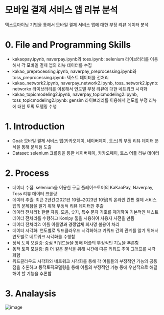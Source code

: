 # 모바일 결제 서비스 앱 리뷰 분석
텍스트마이닝 기법을 통해서 모바일 결제 서비스 앱에 대한 부정 리뷰 데이터 분석
# 0. File and Programming Skills
- kakaopay.ipynb, naverpay.ipynb와 toss.ipynb: selenium 라이브러리를 이용해서 각 모바일 결제 앱의 리뷰 데이터를 수집
- kakao_preprocessing.ipynb, naverpay_preprocessing.ipynb와 toss_preprocessing.ipynb: 텍스트 데이터를 전처리
- kakao_network2.ipynb, naverpay_network2.ipynb, toss_network2.ipynb: networkx 라이브러리를 이용해서 연도별 부정 리뷰에 대한 네트워크 시각화
- kakao_topicmodeling2.ipynb, naverpay_topicmodeling2.ipynb, toss_topicmodeling2.ipynb: gensim 라이브러리를 이용해서 연도별 부정 리뷰에 대한 토픽 모델링 수행

# 1. Introduction
- Goal: 모바일 결제 서비스 앱(카카오페이, 네이버페이, 토스)의 부정 리뷰 데이터 분석을 통해 문제점 도출
- Dataset: selenium 크롤링을 통한 네이버페이, 카카오페이, 토스 어플 리뷰 데이터

# 2. Process
- 데이터 수집: selenium을 이용한 구글 플레이스토어의 KaKaoPay, Naverpay, Toss 리뷰 데이터 크롤링
- 데이터 추출: 최근 2년간(2021년 10월~2023년 10월)의 온라인 간편 결제 서비스 앱의 문제점을 알기 위해 부정적 리뷰 데이터만 추출
- 데이터 전처리1: 한글 자음, 모음, 숫자, 특수 문자 기호를 제거하여 기본적인 텍스트 데이터 전처리를 수행하고 Konlpy 툴을 시용하여 사용자 사전을 만듬
- 데이터 전처리2: 어플 이름명과 경쟁업체 회사명 불용어 처리
- 데이터 시각화: 연도별로 워드클라우드 시각화하고 키워드 간의 관계를 알기 위해서 연도별로 네트워크 시각화를 수행함
- 정적 토픽 모델링: 중심 키워드들을 통해 어플의 부정적인 기능을 추론함
- 동적 토픽 모델링: 좀 더 깊은 분석을 위해 시간에 따른 키워드 추이 그래프를 시각화함
- 워드클라우드 시각화와 네트워크 시각화를 통해 각 어플들의 부정적인 기능의 공통점을 추론하고 동적토픽모델링을 통해 어플의 부정적인 기능 중에 우선적으로 해결해야 할 기능을 추론함

# 3. Analaysis

![image](https://github.com/heojunbong2/portfolio/assets/168062535/7743ad8d-db75-49ed-b521-a386b47150ad)
